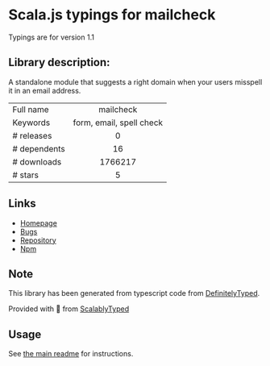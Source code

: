 
# Scala.js typings for mailcheck

Typings are for version 1.1

## Library description:
A standalone module that suggests a right domain when your users misspell it in an email address.

|                    |                 |
| ------------------ | :-------------: |
| Full name          | mailcheck |
| Keywords           | form, email, spell check |
| # releases         | 0 |
| # dependents       | 16 |
| # downloads        | 1766217 |
| # stars            | 5 |

## Links
- [Homepage](https://github.com/mailcheck/mailcheck)
- [Bugs](https://github.com/mailcheck/mailcheck/issues)
- [Repository](https://github.com/mailcheck/mailcheck)
- [Npm](https://www.npmjs.com/package/mailcheck)
    


## Note
This library has been generated from typescript code from [DefinitelyTyped](https://definitelytyped.org).

Provided with :purple_heart: from [ScalablyTyped](https://github.com/oyvindberg/ScalablyTyped)

## Usage
See [the main readme](../../readme.md) for instructions.


